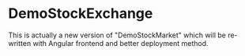 # DemoStockExchange
This is actually a new version of "DemoStockMarket" which will be re-written with Angular frontend and better deployment method.
